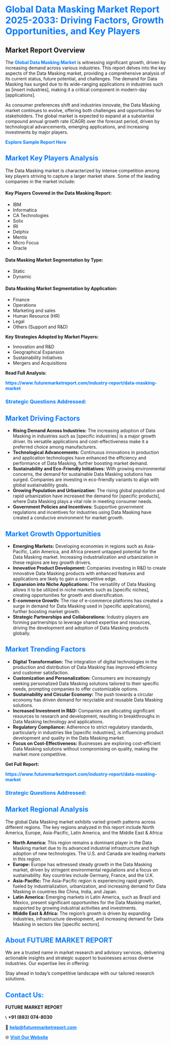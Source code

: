 <h1 style="color: #007BFF;">Global Data Masking Market Report 2025-2033: Driving Factors, Growth Opportunities, and Key Players</h1>

<section id="overview">
<h2>Market Report Overview</h2>
<p>The <a href="https://www.futuremarketreport.com/industry-report/data-masking-market" style="color: #007BFF; text-decoration: none;"><strong>Global Data Masking Market</strong></a> is witnessing significant growth, driven by increasing demand across various industries. This report delves into the key aspects of the Data Masking market, providing a comprehensive analysis of its current status, future potential, and challenges. The demand for Data Masking has surged due to its wide-ranging applications in industries such as [insert industries], making it a critical component in modern-day [applications].</p>
<p>As consumer preferences shift and industries innovate, the Data Masking market continues to evolve, offering both challenges and opportunities for stakeholders. The global market is expected to expand at a substantial compound annual growth rate (CAGR) over the forecast period, driven by technological advancements, emerging applications, and increasing investments by major players.</p>
</section>

<section id="overview">
<p><a href="https://www.futuremarketreport.com/request-sample/reportId=106738" style="color: #007BFF; text-decoration: none;"><strong>Explore Sample Report Here</strong></a></p>
</section>

<section id="key-players">
<h2 style="color: #007BFF;">Market Key Players Analysis</h2>
<p>The Data Masking market is characterized by intense competition among key players striving to capture a larger market share. Some of the leading companies in the market include:</p>
<h4>Key Players Covered in the Data Masking Report:</h4>
<ul><li>IBM</li><li>Informatica</li><li>CA Technologies</li><li>Solix</li><li>IRI</li><li>Delphix</li><li>Mentis</li><li>Micro Focus</li><li>Oracle</li></ul>
<h4>Data Masking Market Segmentation by Type:</h4>
<ul><li>Static</li><li>Dynamic</li></ul>

<h4>Data Masking Market Segmentation by Application:</h4>
<ul><li>Finance</li><li>Operations</li><li>Marketing and sales</li><li>Human Resource (HR)</li><li>Legal</li><li>Others (Support and R&amp;D)</li></ul>
<p><strong>Key Strategies Adopted by Market Players:</strong></p>
<ul>
<li>Innovation and R&D</li>
<li>Geographical Expansion</li>
<li>Sustainability Initiatives</li>
<li>Mergers and Acquisitions</li>
</ul>
</section>

<section>
<p><strong>Read Full Analysis: </strong></p><a href="https://www.futuremarketreport.com/industry-report/data-masking-market" style="color: #007BFF; text-decoration: none;"><strong>https://www.futuremarketreport.com/industry-report/data-masking-market</strong></a>
<h3 style="color: #007BFF;">Strategic Questions Addressed:</h3>
</section>

<section id="driving-factors">
<h2 style="color: #007BFF;">Market Driving Factors</h2>
<ul>
<li><strong>Rising Demand Across Industries:</strong> The increasing adoption of Data Masking in industries such as [specific industries] is a major growth driver. Its versatile applications and cost-effectiveness make it a preferred choice among manufacturers.</li>
<li><strong>Technological Advancements:</strong> Continuous innovations in production and application technologies have enhanced the efficiency and performance of Data Masking, further boosting market demand.</li>
<li><strong>Sustainability and Eco-Friendly Initiatives:</strong> With growing environmental concerns, the demand for sustainable Data Masking solutions has surged. Companies are investing in eco-friendly variants to align with global sustainability goals.</li>
<li><strong>Growing Population and Urbanization:</strong> The rising global population and rapid urbanization have increased the demand for [specific products], where Data Masking plays a vital role in meeting consumer needs.</li>
<li><strong>Government Policies and Incentives:</strong> Supportive government regulations and incentives for industries using Data Masking have created a conducive environment for market growth.</li>
</ul>
</section>

<section id="growth-opportunities">
<h2 style="color: #007BFF;">Market Growth Opportunities</h2>
<ul>
<li><strong>Emerging Markets:</strong> Developing economies in regions such as Asia-Pacific, Latin America, and Africa present untapped potential for the Data Masking market. Increasing industrialization and urbanization in these regions are key growth drivers.</li>
<li><strong>Innovative Product Development:</strong> Companies investing in R&D to create innovative Data Masking products with enhanced features and applications are likely to gain a competitive edge.</li>
<li><strong>Expansion into Niche Applications:</strong> The versatility of Data Masking allows it to be utilized in niche markets such as [specific niches], creating opportunities for growth and diversification.</li>
<li><strong>E-commerce Growth:</strong> The rise of e-commerce platforms has created a surge in demand for Data Masking used in [specific applications], further boosting market growth.</li>
<li><strong>Strategic Partnerships and Collaborations:</strong> Industry players are forming partnerships to leverage shared expertise and resources, driving the development and adoption of Data Masking products globally.</li>
</ul>
</section>

<section id="trending-factors">
<h2 style="color: #007BFF;">Market Trending Factors</h2>
<ul>
<li><strong>Digital Transformation:</strong> The integration of digital technologies in the production and distribution of Data Masking has improved efficiency and customer satisfaction.</li>
<li><strong>Customization and Personalization:</strong> Consumers are increasingly seeking personalized Data Masking solutions tailored to their specific needs, prompting companies to offer customizable options.</li>
<li><strong>Sustainability and Circular Economy:</strong> The push towards a circular economy has driven demand for recyclable and reusable Data Masking solutions.</li>
<li><strong>Increased Investment in R&D:</strong> Companies are allocating significant resources to research and development, resulting in breakthroughs in Data Masking technology and applications.</li>
<li><strong>Regulatory Compliance:</strong> Adherence to strict regulatory standards, particularly in industries like [specific industries], is influencing product development and quality in the Data Masking market.</li>
<li><strong>Focus on Cost-Effectiveness:</strong> Businesses are exploring cost-efficient Data Masking solutions without compromising on quality, making the market more competitive.</li>
</ul>
</section>

<section>
<p><strong>Get Full Report: </strong></p><a href="https://www.futuremarketreport.com/industry-report/data-masking-market" style="color: #007BFF; text-decoration: none;"><strong>https://www.futuremarketreport.com/industry-report/data-masking-market</strong></a>
<h3 style="color: #007BFF;">Strategic Questions Addressed:</h3>
</section>


<section id="regional-analysis">
<h2 style="color: #007BFF;">Market Regional Analysis</h2>
<p>The global Data Masking market exhibits varied growth patterns across different regions. The key regions analyzed in this report include North America, Europe, Asia-Pacific, Latin America, and the Middle East & Africa:</p>
<ul>
<li><strong>North America:</strong> This region remains a dominant player in the Data Masking market due to its advanced industrial infrastructure and high adoption of new technologies. The U.S. and Canada are leading markets in this region.</li>
<li><strong>Europe:</strong> Europe has witnessed steady growth in the Data Masking market, driven by stringent environmental regulations and a focus on sustainability. Key countries include Germany, France, and the U.K.</li>
<li><strong>Asia-Pacific:</strong> The Asia-Pacific region is experiencing rapid growth, fueled by industrialization, urbanization, and increasing demand for Data Masking in countries like China, India, and Japan.</li>
<li><strong>Latin America:</strong> Emerging markets in Latin America, such as Brazil and Mexico, present significant opportunities for the Data Masking market, supported by growing industrial activities and investments.</li>
<li><strong>Middle East & Africa:</strong> The region’s growth is driven by expanding industries, infrastructure development, and increasing demand for Data Masking in sectors like [specific sectors].</li>
</ul>
</section>

<footer>
<h2 style="color: #007BFF;">About FUTURE MARKET REPORT</h2>
<p>We are a trusted name in market research and advisory services, delivering actionable insights and strategic support to businesses across diverse industries. Our expertise lies in offering:</p>

<p>Stay ahead in today’s competitive landscape with our tailored research solutions.</p>

<h2 style="color: #007BFF;">Contact Us:</h2>
<p><strong>FUTURE MARKET REPORT</strong></p>
<p>📞 <strong>+91 (883) 074-8030</strong></p>
<p>📧 <strong><a href="mailto:help@futuremarketreport.com" style="color: #007BFF;">help@futuremarketreport.com</a></strong></p>
<p>🌐 <strong><a href="https://www.futuremarketreport.com/" style="color: #007BFF;">Visit Our Website</a></strong></p>
</footer>